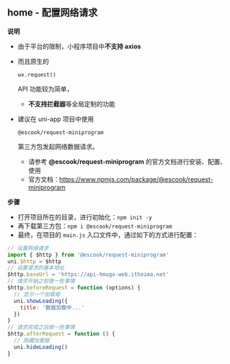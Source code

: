 ## home - 配置网络请求

**说明**

- 由于平台的限制，小程序项目中**不支持 axios**

- 而且原生的 

  ```
  wx.request()
  ```

   API 功能较为简单， 

  - **不支持拦截器**等全局定制的功能

- 建议在 uni-app 项目中使用 

  ```
  @escook/request-miniprogram
  ```

   第三方包发起网络数据请求。 

  - 请参考 **@escook/request-miniprogram** 的官方文档进行安装、配置、使用
  - 官方文档：https://www.npmjs.com/package/@escook/request-miniprogram

**步骤**

- 打开项目所在的目录，进行初始化：`npm init -y`
- 再下载第三方包：`npm i @escook/request-miniprogram`
- 最终，在项目的 `main.js` 入口文件中，通过如下的方式进行配置：

```JavaScript
// 设置网络请求
import { $http } from '@escook/request-miniprogram'
uni.$http = $http
// 设置请求的基本地址
$http.baseUrl = 'https://api-hmugo-web.itheima.net'
// 请求开始之前做一些事情
$http.beforeRequest = function (options) {
  // 显示一个加载框
  uni.showLoading({
    title: '数据加载中...'
  })
}
// 请求完成之后做一些事情
$http.afterRequest = function () {
  // 隐藏加载框
  uni.hideLoading()
}
```